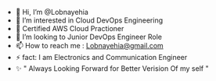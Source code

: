 - 👋 Hi, I’m @Lobnayehia
- 👀 I’m interested in Cloud DevOps Engineering 
- 🌱 Certified AWS Cloud Practioner  
- 💞️ I’m looking to Junior DevOps Engineer  Role 
- 📫 How to reach me : Lobnayehia@gmail.com
- ⚡ fact: I am Electronics and Communication Engineer
- ✨  " Always Looking Forward for Better Verision Of my self  "
